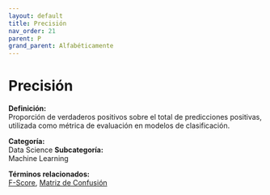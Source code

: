 ```yaml
---
layout: default
title: Precisión
nav_order: 21
parent: P
grand_parent: Alfabéticamente
---
```


# Precisión

**Definición:**  
Proporción de verdaderos positivos sobre el total de predicciones positivas, utilizada como métrica de evaluación en modelos de clasificación.

**Categoría:**  
Data Science 
**Subcategoría:**  
Machine Learning

**Términos relacionados:**  
[F-Score](https://maleniski.github.io/diccionario-angl-tec-mx/docs/alfabeticamente/F/f-score.html), [Matriz de Confusión](https://maleniski.github.io/diccionario-angl-tec-mx/docs/alfabeticamente/M/matriz-de-confusin.html)
